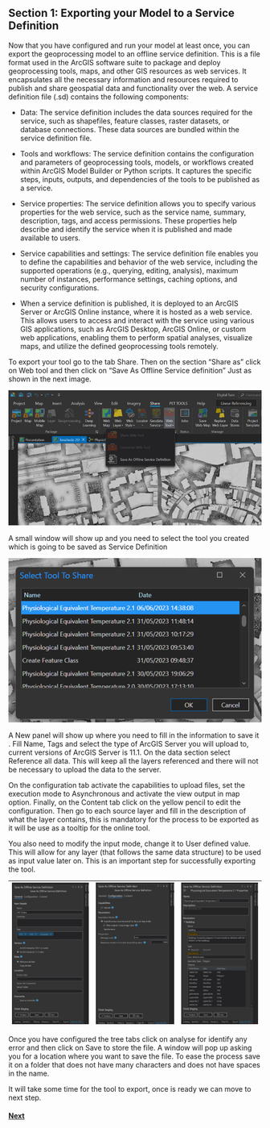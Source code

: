 ## Section 1: Exporting your Model to a Service Definition

Now that you have configured and run your model at least once, you can export the geoprocessing model to an offline service definition. This is a file format used in the ArcGIS software suite to package and deploy geoprocessing tools, maps, and other GIS resources as web services. It encapsulates all the necessary information and resources required to publish and share geospatial data and functionality over the web.
A service definition file (.sd) contains the following components:

*	Data: The service definition includes the data sources required for the service, such as shapefiles, feature classes, raster datasets, or database connections. These data sources are bundled within the service definition file.

*	Tools and workflows: The service definition contains the configuration and parameters of geoprocessing tools, models, or workflows created within ArcGIS Model Builder or Python scripts. It captures the specific steps, inputs, outputs, and dependencies of the tools to be published as a service.

*	Service properties: The service definition allows you to specify various properties for the web service, such as the service name, summary, description, tags, and access permissions. These properties help describe and identify the service when it is published and made available to users.

*	Service capabilities and settings: The service definition file enables you to define the capabilities and behavior of the web service, including the supported operations (e.g., querying, editing, analysis), maximum number of instances, performance settings, caching options, and security configurations.

*	When a service definition is published, it is deployed to an ArcGIS Server or ArcGIS Online instance, where it is hosted as a web service. This allows users to access and interact with the service using various GIS applications, such as ArcGIS Desktop, ArcGIS Online, or custom web applications, enabling them to perform spatial analyses, visualize maps, and utilize the defined geoprocessing tools remotely.

To export your tool go to the tab Share. Then on the section “Share as” click on Web tool and then click on “Save As Offline Service definition” Just as shown in the next image.


![Alt text](image.png)

A small window will show up and you need to select the tool you created which is going to be saved as Service Definition

![Alt text](image-1.png)

A New panel will show up where you need to fill in the information to save it . Fill Name, Tags and select the type of ArcGIS Server you will upload to, current versions of ArcGIS Server is 11.1. On the data section select Reference all data. This will keep all the layers referenced and there will not be necessary to upload the data to the server.

On the configuration tab activate the capabilities to upload files, set the execution mode to Asynchronous and activate the view output in map option. Finally, on the Content tab click on the yellow pencil to edit the configuration. Then go to each source layer and fill in the description of what the layer contains, this is mandatory for the process to be exported as it will be use as a tooltip for the online tool.

You also need to modify the input mode, change it to User defined value. This will allow for any layer (that follows the same data structure) to be used as input value later on. This is an important step for successfully exporting the tool.

|![Alt text](image-2.png)|![Alt text](image-3.png)|![Alt text](image-4.png)|
|---|---|---|

Once you have configured the tree tabs click on analyse for identify any error and then click on Save to store the file. A window will pop up asking you for a location where you want to save the file. To ease the process save it on a folder that does not have many characters and does not have spaces in the name.

It will take some time for the tool to export, once is ready we can move to next step.

#### [Next](Section%202.md)
